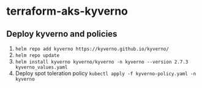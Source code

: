 # terraform-aks-kyverno

## Deploy kyverno and policies
1. `helm repo add kyverno https://kyverno.github.io/kyverno/`
1. `helm repo update`
1. `helm install kyverno kyverno/kyverno -n kyverno --version 2.7.3 kyverno_values.yaml`
1. Deploy spot toleration policy `kubectl apply -f kyverno-policy.yaml -n kyverno`
